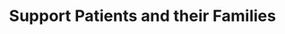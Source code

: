 ---
title: Support Patients and their Families
project_page:
  header: ACCE Projects
  title: We Support Patients with Cancer and their Families
  imageUrl: https://images.unsplash.com/photo-1578496781307-30c2b531c05a?w=800&auto=format&fit=crop&q=60&ixlib=rb-4.1.0&ixid=M3wxMjA3fDB8MHxzZWFyY2h8M3x8ZmFtaWx5JTIwaW4lMjBob3NwaXRhbHxlbnwwfHwwfHx8MA%3D%3D
  imageAlt: A supportive family in a hospital setting.
  col1_p1: Alliance for CancerCare Equity (ACCE) is committed to enhancing the well-being of patients with cancer and their families by facilitating access to supportive community groups and specialized counseling services. We understand the importance of emotional support in the journey through cancer, ensuring every individual receives compassionate care and guidance when they need it most.
  buttonText: Get Involved
  buttonHref: /get-involved
---